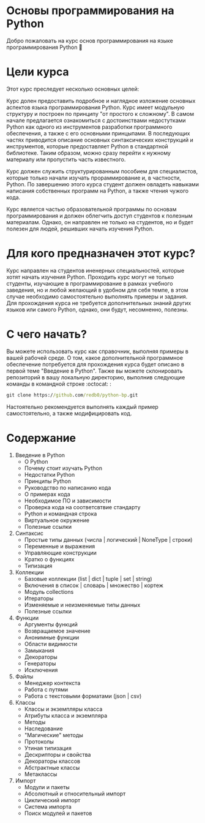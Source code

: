 # Основы программирования на Python

Добро пожаловать на курс основ программирования на языке программирования Python :snake:

# Цели курса

Этот курс преследует несколько основных целей:

Курс долен предоставить подробное и наглядное изложение основных аспектов языка 
программирования Python. Курс имеет модульную структуру и построен по принципу 
"от простого к сложному". В самом начале предлагается ознакомиться с достоинствами 
недостутками Python как одного из инструментов разработки программного обеспечения, 
а также с его основными принцыпами. В последующих частях приводится описание основных 
синтаксических конструкций и инструментов, которые предоставляет Python в стандартной 
библиотеке. Таким образом, можно сразу перейти к нужному материалу или пропустить 
часть известного.

Курс должен служить структурированным пособием для специалистов, которые только 
начали изучать прораммирование и, в частности, Python. По завершению этого курса 
студент должен овладеть навыками написания собственных программ на Python, 
а также чтения чужого кода.

Курс является частью образовательной программы по основам программирования и должен 
облегчить доступ студентов к полезным материалам. Однако, он направлен не только 
на студентов, но и будет полезен для людей, решивших начать изучения Python. 

# Для кого предназначен этот курс?

Курс направлен на студентов иненерных специальностей, которые хотят начать 
изучения Python. Проходить курс могут не только студенты, изучающие в программирование 
в рамках учебного заведения, но и любой желающий в удобном для себя темпе, в этом 
случае необходимо самостоятельно выполнять примеры и задания. Для прохождения курса 
не требуется дополнительных знаний других языков или самого Python, однако, они будут, 
несомненно, полезны.

# С чего начать?

Вы можете использовать курс как справочник, выполняя примеры в вашей рабочей среде. 
О том, какое дополнительной программное обеспечение потребуется для прохождения 
курса будет описано в первой теме "Введение в Python". Также вы можете склонировать 
репозиторий в вашу локальную директорию, выполнив следующие команды в командной 
строке :octocat: :

```cmd
git clone https://github.com/redb0/python-bp.git
```

Настоятельно рекомендуется выполнять каждый пример самостоятельно, а также модифицировать код. 

# Содержание

1. Введение в Python
    - О Python
    - Почему стоит изучать Python
    - Недостатки Python
    - Принципы Python
    - Руководство по написанию кода
    - О примерах кода
    - Необходимое ПО и зависимости
    - Проверка кода на соответcвтвие стандарту
    - Python и командная строка
    - Виртуальное окружение
    - Полезные ссылки
2. Синтаксис
    - Простые типы данных (числа | логический | NoneType | строки)
    - Переменные и выражения
    - Управляющие конструкции
    - Кратко о функциях
    - Типизация
3. Коллекции
    - Базовые коллекции (list | dict | tuple | set | string)
    - Включения в список | словарь | множество | кортеж
    - Модуль collections
    - Итераторы
    - Изменяемые и неизменяемые типы данных
    - Полезные ссылки
4. Функции
    - Аргументы функций
    - Возвращаемое значение
    - Анонимные функции
    - Области видимости
    - Замыкания
    - Декораторы
    - Генераторы
    - Исключения
5. Файлы
    - Менеджер контекста
    - Работа с путями
    - Работа с текстовыми форматами (json | csv)
6. Классы
    - Классы и экземпляры класса
    - Атрибуты класса и экземпляра
    - Методы
    - Наследование
    - "Магические" методы
    - Протоколы
    - Утиная типизация
    - Дескрипторы и свойства
    - Декораторы классов
    - Абстрактные классы
    - Метаклассы
7. Импорт
    - Модули и пакеты
    - Абсолютный и относительный импорт
    - Циклический импорт
    - Система импорта
    - Поиск модулей и пакетов
